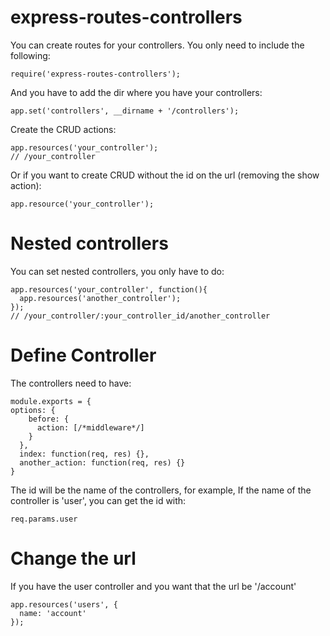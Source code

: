 express-routes-controllers
==========================

You can create routes for your controllers. You only need to include the following:

```
require('express-routes-controllers');
```

And you have to add the dir where you have your controllers:

```
app.set('controllers', __dirname + '/controllers');
```

Create the CRUD actions:

```
app.resources('your_controller');
// /your_controller
```

Or if you want to create CRUD without the id on the url (removing the show action):

```
app.resource('your_controller');
```

Nested controllers
==================

You can set nested controllers, you only have to do:

```
app.resources('your_controller', function(){
  app.resources('another_controller');
});
// /your_controller/:your_controller_id/another_controller
```

Define Controller
================

The controllers need to have:

```
module.exports = {
options: {
    before: {
      action: [/*middleware*/]
    }
  },
  index: function(req, res) {},
  another_action: function(req, res) {}
}
```

The id will be the name of the controllers, for example, If the name of the controller is 'user', you can get the id with:

```
req.params.user
```

Change the url
==============

If you have the user controller and you want that the url be '/account'

```
app.resources('users', {
  name: 'account'
});
```
